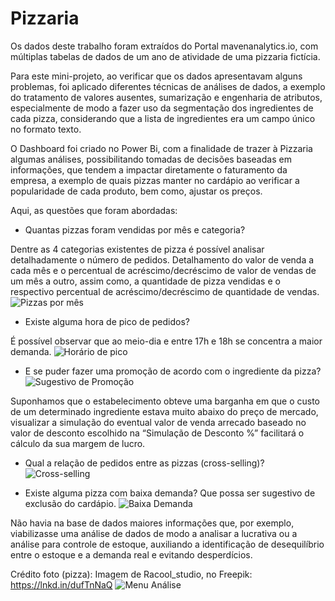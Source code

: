 # Pizzaria

Os dados deste trabalho foram extraídos do Portal mavenanalytics.io, com múltiplas tabelas de dados de um ano de atividade de uma pizzaria fictícia.

Para este mini-projeto, ao verificar que os dados apresentavam alguns problemas, foi aplicado diferentes técnicas de análises de dados, a exemplo do tratamento de valores ausentes, sumarização e engenharia de atributos, especialmente de modo a fazer uso da segmentação dos ingredientes de cada pizza, considerando que a lista de ingredientes era um campo único no formato texto.

O Dashboard foi criado no Power Bi, com a finalidade de trazer à Pizzaria algumas análises, possibilitando tomadas de decisões baseadas em informações, que tendem a impactar diretamente o faturamento da empresa, a exemplo de quais pizzas manter no cardápio ao verificar a popularidade de cada produto, bem como, ajustar os preços.

Aqui, as questões que foram abordadas:

* Quantas pizzas foram vendidas por mês e categoria?
  
Dentre as 4 categorias existentes de pizza é possível analisar detalhadamente o número de pedidos. Detalhamento do valor de venda a cada mês e o percentual de acréscimo/decréscimo de valor de vendas de um mês a outro, assim como, a quantidade de pizza vendidas e o respectivo percentual de acréscimo/decréscimo de quantidade de vendas.
![Pizzas por mês](https://media.licdn.com/dms/image/D4D22AQG6qbZdIDvcFQ/feedshare-shrink_2048_1536/0/1699471048369?e=1714608000&v=beta&t=q455tI6a_ujbe9pQyA8I9Ijru-QC5BuLL2yQniTHxgI)

* Existe alguma hora de pico de pedidos?

É possível observar que ao meio-dia e entre 17h e 18h se concentra a maior demanda.
![Horário de pico](https://media.licdn.com/dms/image/D4D22AQF8oLqNXJR3aQ/feedshare-shrink_2048_1536/0/1699471050959?e=1714608000&v=beta&t=ea_J0yBwv1dEd9HXFu-9bSHWvUg0NlHa921G-_k8pXI)

* E se puder fazer uma promoção de acordo com o ingrediente da pizza?
![Sugestivo de Promoção](https://media.licdn.com/dms/image/D4D22AQHlY9ZhtGQmXw/feedshare-shrink_2048_1536/0/1699471051560?e=1714608000&v=beta&t=U9br9GAeybUeABjO7-b-4s99Gjhpjj16n4KJ8tpdkbU)

Suponhamos que o estabelecimento obteve uma barganha em que o custo de um determinado ingrediente estava muito abaixo do preço de mercado, visualizar a simulação do eventual valor de venda arrecado baseado no valor de desconto escolhido na “Simulação de Desconto %” facilitará o cálculo da sua margem de lucro.

* Qual a relação de pedidos entre as pizzas (cross-selling)?
![Cross-selling](https://media.licdn.com/dms/image/D4D22AQF9OcxwjdVc5w/feedshare-shrink_2048_1536/0/1699471052111?e=1714608000&v=beta&t=0HCrjh_dFpiKr1OYuKntWB3zCQFhtLI3_W9bQOigw2M)

* Existe alguma pizza com baixa demanda?
  Que possa ser sugestivo de exclusão do cardápio.
  ![Baixa Demanda](https://media.licdn.com/dms/image/D4D22AQEEi4ILWZHE8Q/feedshare-shrink_2048_1536/0/1699471051037?e=1714608000&v=beta&t=Xk2x-pxrA_9xAJGDKjtka7Baotjcu_J5XI428y2y404)

Não havia na base de dados maiores informações que, por exemplo, viabilizasse uma análise de dados de modo a analisar a lucrativa ou a análise para controle de estoque, auxiliando a identificação de desequilíbrio entre o estoque e a demanda real e evitando desperdícios.

Crédito foto (pizza): Imagem de Racool_studio, no Freepik: https://lnkd.in/dufTnNaQ
![Menu Análise](https://media.licdn.com/dms/image/D4D22AQHA-0nd4rGv1w/feedshare-shrink_2048_1536/0/1699471052933?e=1714608000&v=beta&t=ChDb8ud6hQUFUAUJ5rc8IUNwl7HYlPjjoOdxqb13jS4)
